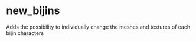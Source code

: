 # new_bijins
Adds the possibility to individually change the meshes and textures of each bijin characters
